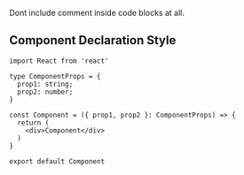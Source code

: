 Dont include comment inside code blocks at all.

## Component Declaration Style
```tsx
import React from 'react'

type ComponentProps = {
  prop1: string;
  prop2: number;
}

const Component = ({ prop1, prop2 }: ComponentProps) => {
  return (
    <div>Component</div>
  )
}

export default Component
```

